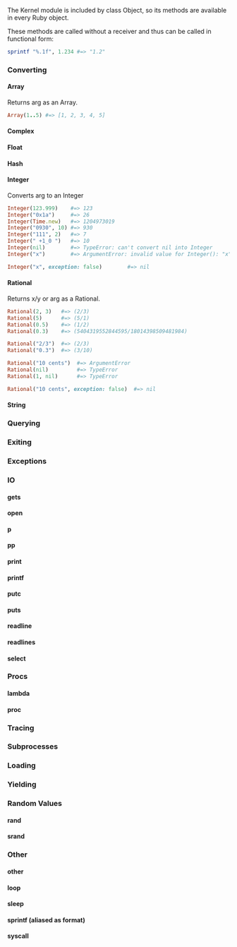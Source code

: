 The Kernel module is included by class Object, so its methods are available in every Ruby object.

These methods are called without a receiver and thus can be called in functional form:
```ruby
sprintf "%.1f", 1.234 #=> "1.2"
```

### Converting
#### Array
Returns arg as an Array.
```ruby
Array(1..5) #=> [1, 2, 3, 4, 5]
```

#### Complex

#### Float

#### Hash

#### Integer
Converts arg to an Integer
```ruby
Integer(123.999)    #=> 123
Integer("0x1a")     #=> 26
Integer(Time.new)   #=> 1204973019
Integer("0930", 10) #=> 930
Integer("111", 2)   #=> 7
Integer(" +1_0 ")   #=> 10
Integer(nil)        #=> TypeError: can't convert nil into Integer
Integer("x")        #=> ArgumentError: invalid value for Integer(): "x"

Integer("x", exception: false)        #=> nil
```

#### Rational
Returns x/y or arg as a Rational.
```ruby
Rational(2, 3)   #=> (2/3)
Rational(5)      #=> (5/1)
Rational(0.5)    #=> (1/2)
Rational(0.3)    #=> (5404319552844595/18014398509481984)

Rational("2/3")  #=> (2/3)
Rational("0.3")  #=> (3/10)

Rational("10 cents")  #=> ArgumentError
Rational(nil)         #=> TypeError
Rational(1, nil)      #=> TypeError

Rational("10 cents", exception: false)  #=> nil
```

#### String

### Querying

### Exiting

### Exceptions

### IO
#### gets

#### open

#### p

#### pp

#### print

#### printf

#### putc

#### puts

#### readline

#### readlines

#### select

### Procs
#### lambda

#### proc

### Tracing

### Subprocesses

### Loading

### Yielding

### Random Values
#### rand

#### srand

### Other
#### other
#### loop
#### sleep
#### sprintf (aliased as format)
#### syscall


